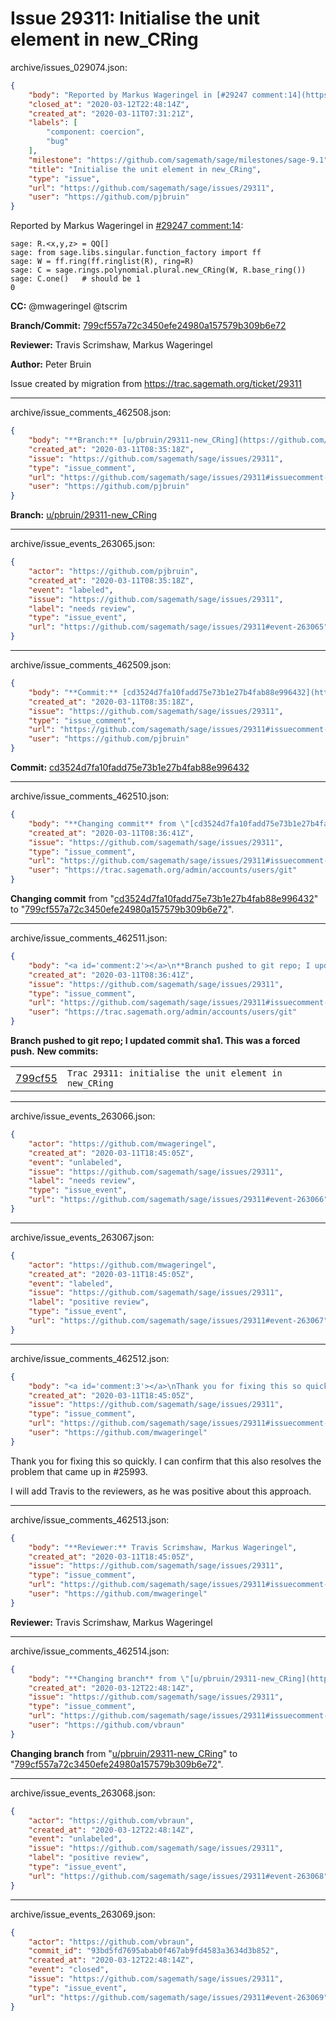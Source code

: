 # Issue 29311: Initialise the unit element in new_CRing

archive/issues_029074.json:
```json
{
    "body": "Reported by Markus Wageringel in [#29247 comment:14](https://github.com/sagemath/sage/issues/29247#comment:14):\n\n```\nsage: R.<x,y,z> = QQ[]\nsage: from sage.libs.singular.function_factory import ff\nsage: W = ff.ring(ff.ringlist(R), ring=R)\nsage: C = sage.rings.polynomial.plural.new_CRing(W, R.base_ring())\nsage: C.one()   # should be 1\n0\n```\n\n\n**CC:**  @mwageringel @tscrim\n\n**Branch/Commit:** [799cf557a72c3450efe24980a157579b309b6e72](https://github.com/sagemath/sagetrac-mirror/commit/799cf557a72c3450efe24980a157579b309b6e72)\n\n**Reviewer:** Travis Scrimshaw, Markus Wageringel\n\n**Author:** Peter Bruin\n\nIssue created by migration from https://trac.sagemath.org/ticket/29311\n\n",
    "closed_at": "2020-03-12T22:48:14Z",
    "created_at": "2020-03-11T07:31:21Z",
    "labels": [
        "component: coercion",
        "bug"
    ],
    "milestone": "https://github.com/sagemath/sage/milestones/sage-9.1",
    "title": "Initialise the unit element in new_CRing",
    "type": "issue",
    "url": "https://github.com/sagemath/sage/issues/29311",
    "user": "https://github.com/pjbruin"
}
```
Reported by Markus Wageringel in [#29247 comment:14](https://github.com/sagemath/sage/issues/29247#comment:14):

```
sage: R.<x,y,z> = QQ[]
sage: from sage.libs.singular.function_factory import ff
sage: W = ff.ring(ff.ringlist(R), ring=R)
sage: C = sage.rings.polynomial.plural.new_CRing(W, R.base_ring())
sage: C.one()   # should be 1
0
```


**CC:**  @mwageringel @tscrim

**Branch/Commit:** [799cf557a72c3450efe24980a157579b309b6e72](https://github.com/sagemath/sagetrac-mirror/commit/799cf557a72c3450efe24980a157579b309b6e72)

**Reviewer:** Travis Scrimshaw, Markus Wageringel

**Author:** Peter Bruin

Issue created by migration from https://trac.sagemath.org/ticket/29311





---

archive/issue_comments_462508.json:
```json
{
    "body": "**Branch:** [u/pbruin/29311-new_CRing](https://github.com/sagemath/sagetrac-mirror/tree/u/pbruin/29311-new_CRing)",
    "created_at": "2020-03-11T08:35:18Z",
    "issue": "https://github.com/sagemath/sage/issues/29311",
    "type": "issue_comment",
    "url": "https://github.com/sagemath/sage/issues/29311#issuecomment-462508",
    "user": "https://github.com/pjbruin"
}
```

**Branch:** [u/pbruin/29311-new_CRing](https://github.com/sagemath/sagetrac-mirror/tree/u/pbruin/29311-new_CRing)



---

archive/issue_events_263065.json:
```json
{
    "actor": "https://github.com/pjbruin",
    "created_at": "2020-03-11T08:35:18Z",
    "event": "labeled",
    "issue": "https://github.com/sagemath/sage/issues/29311",
    "label": "needs review",
    "type": "issue_event",
    "url": "https://github.com/sagemath/sage/issues/29311#event-263065"
}
```



---

archive/issue_comments_462509.json:
```json
{
    "body": "**Commit:** [cd3524d7fa10fadd75e73b1e27b4fab88e996432](https://github.com/sagemath/sagetrac-mirror/commit/cd3524d7fa10fadd75e73b1e27b4fab88e996432)",
    "created_at": "2020-03-11T08:35:18Z",
    "issue": "https://github.com/sagemath/sage/issues/29311",
    "type": "issue_comment",
    "url": "https://github.com/sagemath/sage/issues/29311#issuecomment-462509",
    "user": "https://github.com/pjbruin"
}
```

**Commit:** [cd3524d7fa10fadd75e73b1e27b4fab88e996432](https://github.com/sagemath/sagetrac-mirror/commit/cd3524d7fa10fadd75e73b1e27b4fab88e996432)



---

archive/issue_comments_462510.json:
```json
{
    "body": "**Changing commit** from \"[cd3524d7fa10fadd75e73b1e27b4fab88e996432](https://github.com/sagemath/sagetrac-mirror/commit/cd3524d7fa10fadd75e73b1e27b4fab88e996432)\" to \"[799cf557a72c3450efe24980a157579b309b6e72](https://github.com/sagemath/sagetrac-mirror/commit/799cf557a72c3450efe24980a157579b309b6e72)\".",
    "created_at": "2020-03-11T08:36:41Z",
    "issue": "https://github.com/sagemath/sage/issues/29311",
    "type": "issue_comment",
    "url": "https://github.com/sagemath/sage/issues/29311#issuecomment-462510",
    "user": "https://trac.sagemath.org/admin/accounts/users/git"
}
```

**Changing commit** from "[cd3524d7fa10fadd75e73b1e27b4fab88e996432](https://github.com/sagemath/sagetrac-mirror/commit/cd3524d7fa10fadd75e73b1e27b4fab88e996432)" to "[799cf557a72c3450efe24980a157579b309b6e72](https://github.com/sagemath/sagetrac-mirror/commit/799cf557a72c3450efe24980a157579b309b6e72)".



---

archive/issue_comments_462511.json:
```json
{
    "body": "<a id='comment:2'></a>\n**Branch pushed to git repo; I updated commit sha1. This was a forced push.** **New commits:**\n<table><tr><td><a href=\"https://github.com/sagemath/sagetrac-mirror/commit/799cf557a72c3450efe24980a157579b309b6e72\">799cf55</a></td><td><code>Trac 29311: initialise the unit element in new_CRing</code></td></tr></table>\n",
    "created_at": "2020-03-11T08:36:41Z",
    "issue": "https://github.com/sagemath/sage/issues/29311",
    "type": "issue_comment",
    "url": "https://github.com/sagemath/sage/issues/29311#issuecomment-462511",
    "user": "https://trac.sagemath.org/admin/accounts/users/git"
}
```

<a id='comment:2'></a>
**Branch pushed to git repo; I updated commit sha1. This was a forced push.** **New commits:**
<table><tr><td><a href="https://github.com/sagemath/sagetrac-mirror/commit/799cf557a72c3450efe24980a157579b309b6e72">799cf55</a></td><td><code>Trac 29311: initialise the unit element in new_CRing</code></td></tr></table>




---

archive/issue_events_263066.json:
```json
{
    "actor": "https://github.com/mwageringel",
    "created_at": "2020-03-11T18:45:05Z",
    "event": "unlabeled",
    "issue": "https://github.com/sagemath/sage/issues/29311",
    "label": "needs review",
    "type": "issue_event",
    "url": "https://github.com/sagemath/sage/issues/29311#event-263066"
}
```



---

archive/issue_events_263067.json:
```json
{
    "actor": "https://github.com/mwageringel",
    "created_at": "2020-03-11T18:45:05Z",
    "event": "labeled",
    "issue": "https://github.com/sagemath/sage/issues/29311",
    "label": "positive review",
    "type": "issue_event",
    "url": "https://github.com/sagemath/sage/issues/29311#event-263067"
}
```



---

archive/issue_comments_462512.json:
```json
{
    "body": "<a id='comment:3'></a>\nThank you for fixing this so quickly. I can confirm that this also resolves the problem that came up in #25993.\n\nI will add Travis to the reviewers, as he was positive about this approach.",
    "created_at": "2020-03-11T18:45:05Z",
    "issue": "https://github.com/sagemath/sage/issues/29311",
    "type": "issue_comment",
    "url": "https://github.com/sagemath/sage/issues/29311#issuecomment-462512",
    "user": "https://github.com/mwageringel"
}
```

<a id='comment:3'></a>
Thank you for fixing this so quickly. I can confirm that this also resolves the problem that came up in #25993.

I will add Travis to the reviewers, as he was positive about this approach.



---

archive/issue_comments_462513.json:
```json
{
    "body": "**Reviewer:** Travis Scrimshaw, Markus Wageringel",
    "created_at": "2020-03-11T18:45:05Z",
    "issue": "https://github.com/sagemath/sage/issues/29311",
    "type": "issue_comment",
    "url": "https://github.com/sagemath/sage/issues/29311#issuecomment-462513",
    "user": "https://github.com/mwageringel"
}
```

**Reviewer:** Travis Scrimshaw, Markus Wageringel



---

archive/issue_comments_462514.json:
```json
{
    "body": "**Changing branch** from \"[u/pbruin/29311-new_CRing](https://github.com/sagemath/sagetrac-mirror/tree/u/pbruin/29311-new_CRing)\" to \"[799cf557a72c3450efe24980a157579b309b6e72](https://github.com/sagemath/sagetrac-mirror/commit/799cf557a72c3450efe24980a157579b309b6e72)\".",
    "created_at": "2020-03-12T22:48:14Z",
    "issue": "https://github.com/sagemath/sage/issues/29311",
    "type": "issue_comment",
    "url": "https://github.com/sagemath/sage/issues/29311#issuecomment-462514",
    "user": "https://github.com/vbraun"
}
```

**Changing branch** from "[u/pbruin/29311-new_CRing](https://github.com/sagemath/sagetrac-mirror/tree/u/pbruin/29311-new_CRing)" to "[799cf557a72c3450efe24980a157579b309b6e72](https://github.com/sagemath/sagetrac-mirror/commit/799cf557a72c3450efe24980a157579b309b6e72)".



---

archive/issue_events_263068.json:
```json
{
    "actor": "https://github.com/vbraun",
    "created_at": "2020-03-12T22:48:14Z",
    "event": "unlabeled",
    "issue": "https://github.com/sagemath/sage/issues/29311",
    "label": "positive review",
    "type": "issue_event",
    "url": "https://github.com/sagemath/sage/issues/29311#event-263068"
}
```



---

archive/issue_events_263069.json:
```json
{
    "actor": "https://github.com/vbraun",
    "commit_id": "93bd5fd7695abab0f467ab9fd4583a3634d3b852",
    "created_at": "2020-03-12T22:48:14Z",
    "event": "closed",
    "issue": "https://github.com/sagemath/sage/issues/29311",
    "type": "issue_event",
    "url": "https://github.com/sagemath/sage/issues/29311#event-263069"
}
```
